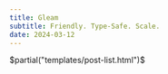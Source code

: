 ```yaml
---
title: Gleam
subtitle: Friendly. Type-Safe. Scale.
date: 2024-03-12
---
```

$partial("templates/post-list.html")$
